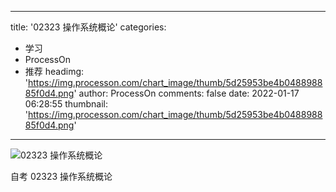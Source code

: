 
---
title: '02323 操作系统概论'
categories: 
 - 学习
 - ProcessOn
 - 推荐
headimg: 'https://img.processon.com/chart_image/thumb/5d25953be4b048898885f0d4.png'
author: ProcessOn
comments: false
date: 2022-01-17 06:28:55
thumbnail: 'https://img.processon.com/chart_image/thumb/5d25953be4b048898885f0d4.png'
---

<div>   
<img class="thumb" alt="02323 操作系统概论" src="https://img.processon.com/chart_image/thumb/5d25953be4b048898885f0d4.png" referrerpolicy="no-referrer">
<p>自考 02323 操作系统概论</p>  
</div>
            
